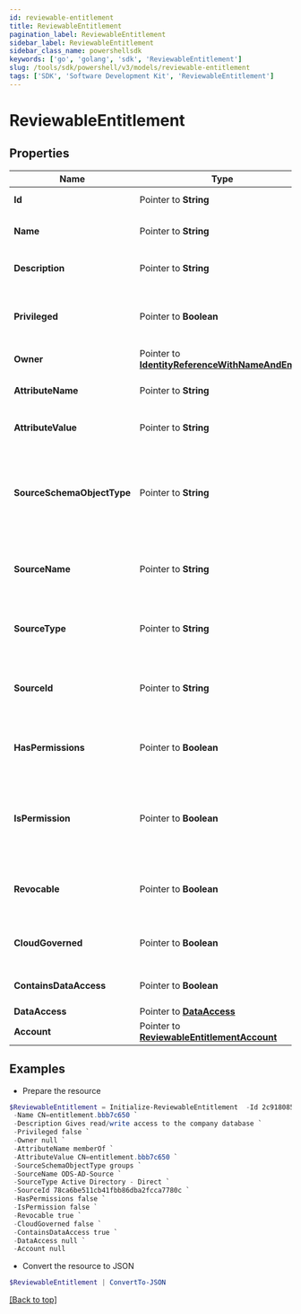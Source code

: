 ```yaml
---
id: reviewable-entitlement
title: ReviewableEntitlement
pagination_label: ReviewableEntitlement
sidebar_label: ReviewableEntitlement
sidebar_class_name: powershellsdk
keywords: ['go', 'golang', 'sdk', 'ReviewableEntitlement'] 
slug: /tools/sdk/powershell/v3/models/reviewable-entitlement
tags: ['SDK', 'Software Development Kit', 'ReviewableEntitlement']
---
```



# ReviewableEntitlement

## Properties

Name | Type | Description | Notes
------------ | ------------- | ------------- | -------------
**Id** |  Pointer to **String** | The id for the entitlement | [optional] 
**Name** |  Pointer to **String** | The name of the entitlement | [optional] 
**Description** |  Pointer to **String** | Information about the entitlement | [optional] 
**Privileged** |  Pointer to **Boolean** | Indicates if the entitlement is a privileged entitlement | [optional] [default to $false]
**Owner** |  Pointer to [**IdentityReferenceWithNameAndEmail**](identity-reference-with-name-and-email) |  | [optional] 
**AttributeName** |  Pointer to **String** | The name of the attribute on the source | [optional] 
**AttributeValue** |  Pointer to **String** | The value of the attribute on the source | [optional] 
**SourceSchemaObjectType** |  Pointer to **String** | The schema object type on the source used to represent the entitlement and its attributes | [optional] 
**SourceName** |  Pointer to **String** | The name of the source for which this entitlement belongs | [optional] 
**SourceType** |  Pointer to **String** | The type of the source for which the entitlement belongs | [optional] 
**SourceId** |  Pointer to **String** | The ID of the source for which the entitlement belongs | [optional] 
**HasPermissions** |  Pointer to **Boolean** | Indicates if the entitlement has permissions | [optional] [default to $false]
**IsPermission** |  Pointer to **Boolean** | Indicates if the entitlement is a representation of an account permission | [optional] [default to $false]
**Revocable** |  Pointer to **Boolean** | Indicates whether the entitlement can be revoked | [optional] [default to $false]
**CloudGoverned** |  Pointer to **Boolean** | True if the entitlement is cloud governed | [optional] [default to $false]
**ContainsDataAccess** |  Pointer to **Boolean** | True if the entitlement has DAS data | [optional] [default to $false]
**DataAccess** |  Pointer to [**DataAccess**](data-access) |  | [optional] 
**Account** |  Pointer to [**ReviewableEntitlementAccount**](reviewable-entitlement-account) |  | [optional] 

## Examples

- Prepare the resource
```powershell
$ReviewableEntitlement = Initialize-ReviewableEntitlement  -Id 2c918085718230600171993742c63558 `
 -Name CN=entitlement.bbb7c650 `
 -Description Gives read/write access to the company database `
 -Privileged false `
 -Owner null `
 -AttributeName memberOf `
 -AttributeValue CN=entitlement.bbb7c650 `
 -SourceSchemaObjectType groups `
 -SourceName ODS-AD-Source `
 -SourceType Active Directory - Direct `
 -SourceId 78ca6be511cb41fbb86dba2fcca7780c `
 -HasPermissions false `
 -IsPermission false `
 -Revocable true `
 -CloudGoverned false `
 -ContainsDataAccess true `
 -DataAccess null `
 -Account null
```

- Convert the resource to JSON
```powershell
$ReviewableEntitlement | ConvertTo-JSON
```


[[Back to top]](#) 

